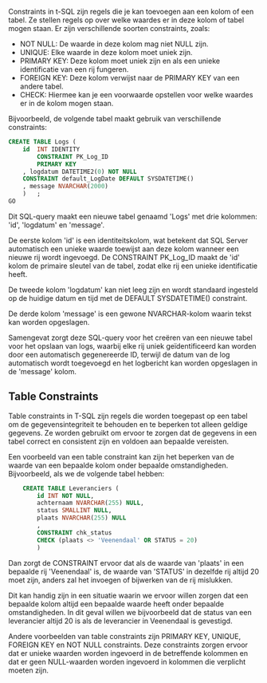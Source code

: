 Constraints in t-SQL zijn regels die je kan toevoegen aan een kolom of een tabel. Ze stellen regels op over welke waardes er in deze kolom of tabel mogen staan. Er zijn verschillende soorten constraints, zoals:
- NOT NULL: De waarde in deze kolom mag niet NULL zijn.
- UNIQUE: Elke waarde in deze kolom moet uniek zijn.
- PRIMARY KEY: Deze kolom moet uniek zijn en als een unieke identificatie van een rij fungeren.
- FOREIGN KEY: Deze kolom verwijst naar de PRIMARY KEY van een andere tabel.
- CHECK: Hiermee kan je een voorwaarde opstellen voor welke waardes er in de kolom mogen staan.

Bijvoorbeeld, de volgende tabel maakt gebruik van verschillende constraints:

```sql
CREATE TABLE Logs (
	id  INT IDENTITY 
        CONSTRAINT PK_Log_ID 
        PRIMARY KEY
	, logdatum DATETIME2(0) NOT NULL
    CONSTRAINT default_LogDate DEFAULT SYSDATETIME()
    , message NVARCHAR(2000)
    )	;
GO
```

Dit SQL-query maakt een nieuwe tabel genaamd 'Logs' met drie kolommen: 'id', 'logdatum' en 'message'.

De eerste kolom 'id' is een identiteitskolom, wat betekent dat SQL Server automatisch een unieke waarde toewijst aan deze kolom wanneer een nieuwe rij wordt ingevoegd. De CONSTRAINT PK_Log_ID maakt de 'id' kolom de primaire sleutel van de tabel, zodat elke rij een unieke identificatie heeft.

De tweede kolom 'logdatum' kan niet leeg zijn en wordt standaard ingesteld op de huidige datum en tijd met de DEFAULT SYSDATETIME() constraint.

De derde kolom 'message' is een gewone NVARCHAR-kolom waarin tekst kan worden opgeslagen.

Samengevat zorgt deze SQL-query voor het creëren van een nieuwe tabel voor het opslaan van logs, waarbij elke rij uniek geïdentificeerd kan worden door een automatisch gegenereerde ID, terwijl de datum van de log automatisch wordt toegevoegd en het logbericht kan worden opgeslagen in de 'message' kolom.

## Table Constraints

Table constraints in T-SQL zijn regels die worden toegepast op een tabel om de gegevensintegriteit te behouden en te beperken tot alleen geldige gegevens. Ze worden gebruikt om ervoor te zorgen dat de gegevens in een tabel correct en consistent zijn en voldoen aan bepaalde vereisten.

Een voorbeeld van een table constraint kan zijn het beperken van de waarde van een bepaalde kolom onder bepaalde omstandigheden. Bijvoorbeeld, als we de volgende tabel hebben:

```sql
	CREATE TABLE Leveranciers (
		id INT NOT NULL, 
        achternaam NVARCHAR(255) NULL, 
		status SMALLINT NULL, 
        plaats NVARCHAR(255) NULL
		, 
        CONSTRAINT chk_status 
        CHECK (plaats <> 'Veenendaal' OR STATUS = 20)
		)

```

Dan zorgt de CONSTRAINT ervoor dat als de waarde van 'plaats' in een bepaalde rij 'Veenendaal' is, de waarde van 'STATUS' in dezelfde rij altijd 20 moet zijn, anders zal het invoegen of bijwerken van de rij mislukken.

Dit kan handig zijn in een situatie waarin we ervoor willen zorgen dat een bepaalde kolom altijd een bepaalde waarde heeft onder bepaalde omstandigheden. In dit geval willen we bijvoorbeeld dat de status van een leverancier altijd 20 is als de leverancier in Veenendaal is gevestigd.

Andere voorbeelden van table constraints zijn PRIMARY KEY, UNIQUE, FOREIGN KEY en NOT NULL constraints. Deze constraints zorgen ervoor dat er unieke waarden worden ingevoerd in de betreffende kolommen en dat er geen NULL-waarden worden ingevoerd in kolommen die verplicht moeten zijn.



